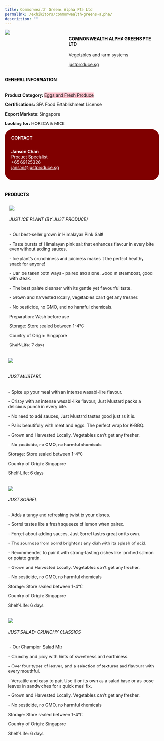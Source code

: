 ```yaml
---
title: Commonwealth Greens Alpha Pte Ltd
permalink: /exhibitors/commonwealth-greens-alpha/
description: ""
---
```

<head>
	<div class="flex-paragraph">
		<!--hi there! this is a comment and will provide you with instructional guides-->
		<!--insert booth number here!-->
		<p style="text-transform: uppercase"></p></div>
			<div class="flex-container" style="display: flex; flex-wrap: wrap;">
				<!--insert DOWNLOAD link of company logo between the " marks!-->
			<div class="card sgds" style="flex: 1 1 40%; display: block;"><img src="https://drive.google.com/uc?id=1airHqquiKVLUmdXA1uUUgiT-3udkXssG&export=download"></div>
	<div class="card-sgds" style="flex: 1 1 58%; display: block; margin-left: 3px">
		<h4 style="text-transform: uppercase; color: black;"><!--insert the exhibitor's name between the <b> tags here--><b>Commonwealth Alpha Greens Pte Ltd</b></h4><!--insert the exhibitor's description between the <p> tags here-->
		<p>Vegetables and farm systems</p>
		<!--insert the exhibitor's website link, making sure there is "https:// www." present please. make sure the entire https link goes in between the " marks-->
		<p><a href="https://justproduce.com" target="_blank"><!--insert the www website link here (no need for https)-->justproduce.sg</a></p>
	</div>
</div>
</head>

<body>
	<h4 style="text-transform: uppercase; color: black;"><b>General Information</b></h4>
		<div class="flex-container" style="display: flex; flex-wrap: wrap;">
			<div class="card sgds" style="flex: 1 1 65%; display: block; align-self: stretch">
			<div class="flex-paragraph">
			<p><b>Product Category: </b><span style=" background-color: pink; border-radius: 10 px;"><!--insert the exhibitor's pdt cat between the <p> tags here-->Eggs and Fresh Produce</span></p> 
				<p><b>Certifications: </b><!--insert all the exhibitor's certifications between the </b> and </p> here--> SFA Food Establishment License</p>
			<p><b>Export Markets: </b><!--insert all the exhibitor's export markets between the </b> and </p> here-->Singapore</p>
			<p style="margin-bottom: 10px;"><b>Looking for: </b><!--insert all the exhibitor's potential business partners between the </b> and </p> here-->HORECA & MICE</p>
			</div>
		</div>
		<div class="card sgds" style="flex: 1 1 35%; padding: 10px; display: block; background-color: maroon; border-radius: 25px; align-self: center;">
		<h4 style="color: white; margin-top: 10px; margin-left: 10px;">CONTACT</h4>
		<div class="flex-paragraph">
			<!--replace with exhibitor's: -->
			<p style="padding: 10px; color: white;"><b><!-- POC name-->Janson Chan</b><br><!-- designation-->Product Specialist<br><!--contact number-->+65 69125326<br><!-- for linking purposes, insert their email after "mailto:"...--><a href="mailto:janson@justproduce.sg" style="color: white;"><!--...and also include the display email before </a> here-->janson@justproduce.sg</a></p>
		</div>
			</div>
		</div>
	<br>
		<h4 style="text-transform: uppercase; color: black;"><b>products</b></h4>
<div style="display: flex; flex-wrap: wrap;">
  <div class="card sgds" style="flex: 1 1 47%; margin: 10px; display: block;"><!--insert the exhibitor's DOWNLOAD image for product between the " marks here-->
	<div class="flex-image" style="display: block;"><img src="https://drive.google.com/uc?id=1njmzSqckvH2Mv1754aGVoxVLjgoU8MJn&export=download"></div>
	<div class="flex-paragraph">
		<h6 style="text-transform: uppercase; color: black;"><!--insert product name before </h6> and product description after <p>-->Just Ice Plant (by Just Produce)</h6>
		<p>- Our best-seller grown in Himalayan Pink Salt!

\- Taste bursts of Himalayan pink salt that enhances flavour in every bite even without adding sauces.

\- Ice plant’s crunchiness and juiciness makes it the perfect healthy snack for anyone!

\- Can be taken both ways - paired and alone. Good in steamboat, good with steak.

\- The best palate cleanser with its gentle yet flavourful taste.

\- Grown and harvested locally, vegetables can’t get any fresher.

\- No pesticide, no GMO, and no harmful chemicals.

  

Preparation: Wash before use

Storage: Store sealed between 1-4°C

Country of Origin: Singapore

Shelf-Life: 7 days</p></div>
	</div>
		<div class="card sgds" style="flex: 1 1 47%; margin: 10px; display: block;">
		<div class="flex-image" style="display: block;"><img src="https://drive.google.com/uc?id=1m20qqshOBwbzgeBi0ANVl3yyl17wosnG&export=download"></div>
	<div class="flex-paragraph">
		<h6 style="text-transform: uppercase; color: black;">  
Just Mustard</h6>
		<p>- Spice up your meal with an intense wasabi-like flavour.

\- Crispy with an intense wasabi-like flavour, Just Mustard packs a delicious punch in every bite.

\- No need to add sauces, Just Mustard tastes good just as it is.

\- Pairs beautifully with meat and eggs. The perfect wrap for K-BBQ.

\- Grown and Harvested Locally. Vegetables can’t get any fresher.

\- No pesticide, no GMO, no harmful chemicals.

  

Storage: Store sealed between 1-4°C

Country of Origin: Singapore

Shelf-Life: 6 days</p></div>
	</div>
		<div class="card sgds" style="flex: 1 1 47%; margin: 10px; display: block;">
		<div class="flex-image" style="display: block;"><img src="https://drive.google.com/uc?id=1HwSp_9HYSgwH8ZG4Wfa43HWbzv-Wyp6v&export=download"></div>
	<div class="flex-paragraph">
		<h6 style="text-transform: uppercase; color: black;">Just Sorrel</h6>
		<p>- Adds a tangy and refreshing twist to your dishes.

\- Sorrel tastes like a fresh squeeze of lemon when paired.

\- Forget about adding sauces, Just Sorrel tastes great on its own.

\- The sourness from sorrel brightens any dish with its splash of acid.

\- Recommended to pair it with strong-tasting dishes like torched salmon or potato gratin.

\- Grown and Harvested Locally. Vegetables can’t get any fresher.

\- No pesticide, no GMO, no harmful chemicals.

  

Storage: Store sealed between 1-4°C

Country of Origin: Singapore

Shelf-Life: 6 days</p></div>
		</div>
		<div class="card sgds" style="flex: 1 1 47%; margin: 10px; display: block;">
		<div class="flex-image" style="display: block;"><img src="https://drive.google.com/uc?id=11L4QWGEfEdnUmdlNLzAmMx0T8wj_q-wU&export=download"></div>
	<div class="flex-paragraph">
		<h6 style="text-transform: uppercase; color: black;">Just Salad: Crunchy Classics</h6>
		<p> - Our Champion Salad Mix

\- Crunchy and juicy with hints of sweetness and earthiness.

\- Over four types of leaves, and a selection of textures and flavours with every mouthful.

\- Versatile and easy to pair. Use it on its own as a salad base or as loose leaves in sandwiches for a quick meal fix.

\- Grown and Harvested Locally. Vegetables can’t get any fresher.

\- No pesticide, no GMO, no harmful chemicals.

  

Storage: Store sealed between 1-4°C

Country of Origin: Singapore

Shelf-Life: 6 days </p></div>
	</div>
	</div>
</body>